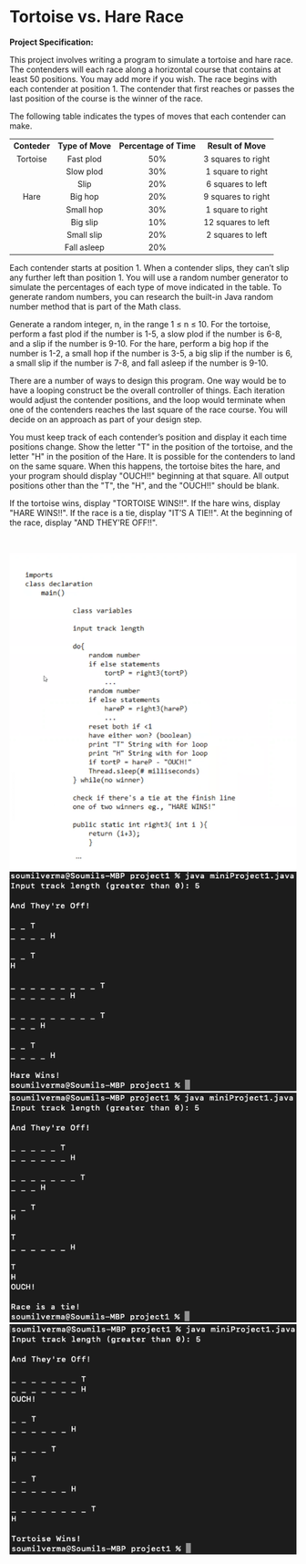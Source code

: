 # Tortoise vs. Hare Race


<p style="font-weight: bold">Project Specification:</p>

<p>This project involves writing a program to simulate a tortoise and hare race. The contenders will each race along a horizontal course that contains at least 50 positions. You may add more if you wish. The race begins with each contender at position 1. The contender that first reaches or passes the last position of the course is the winner of the race.</p>

<p>The following table indicates the types of moves that each contender can make.</p>

<table style="text-align: center">
<tr>
    <th>Conteder</th>
    <th>Type of Move</th>
    <th>Percentage of Time</th>
    <th>Result of Move</th>
  </tr>
  <tr>
    <td>Tortoise</td>
    <td>Fast plod</td>
    <td>50%</td>
    <td>3 squares to right</td>
  </tr>
  <tr>
   <td></td>
   <td>Slow plod</td>
   <td>30%</td>
   <td>1 square to right</td>
  </tr>
  <tr>
   <td></td>
   <td>Slip</td>
   <td>20%</td>
   <td>6 squares to left</td>
  </tr>
  <tr>
   <td>Hare</td>
   <td>Big hop</td>
   <td>20%</td>
   <td>9 squares to right</td>
  </tr>
  <tr>
   <td></td>
   <td>Small hop</td>
   <td>30%</td>
   <td>1 square to right</td>
  </tr>
  <tr>
   <td></td>
   <td>Big slip</td>
   <td>10%</td>
   <td>12 squares to left</td>
  </tr>
  <tr>
   <td></td>
   <td>Small slip</td>
   <td>20%</td>
   <td>2 squares to left</td>
  </tr>
  <tr>
   <td></td>
   <td>Fall asleep</td>
   <td>20%</td>
   <td></td>
  </tr>
</table>

<p>Each contender starts at position 1. When a contender slips, they can’t slip any further left than position 1. You will use a random number generator to simulate the percentages of each type of move indicated in the table. To generate random numbers, you can research the built-in Java random number method that is part of the Math class.</p>

<p>Generate a random integer, n, in the range 1 ≤ n ≤ 10. For the tortoise, perform a fast plod if the number is 1-5, a slow plod if the number is 6-8, and a slip if the number is 9-10. For the hare, perform a big hop if the number is 1-2, a small hop if the number is 3-5, a big slip if the number is 6, a small slip if the number is 7-8, and fall asleep if the number is 9-10.</p>

<p>There are a number of ways to design this program. One way would be to have a looping construct be the overall controller of things. Each iteration would adjust the contender positions, and the loop would terminate when one of the contenders reaches the last square of the race course. You will decide on an approach as part of your design step.</p>

<p>You must keep track of each contender’s position and display it each time positions change. Show the letter "T" in the position of the tortoise, and the letter "H" in the position of the Hare. It is possible for the contenders to land on the same square. When this happens, the tortoise bites the hare, and your program should display "OUCH!!" beginning at that square. All output positions other than the "T", the "H", and the "OUCH!!" should be blank.</p>

<p>If the tortoise wins, display "TORTOISE WINS!!". If the hare wins, display "HARE WINS!!". If the race is a tie, display "IT’S A TIE!!". At the beginning of the race, display "AND THEY’RE OFF!!".</p>

<br>

![Runtime Screenshot](https://github.com/sverma90/Java-Projects/blob/main/Introduction%20To%20Programming%20Using%20Java/Tortoise%20vs.%20Hare%20Race/Pseudocode.png?raw=true "Runtime Screenshot")
![Runtime Screenshot](https://github.com/sverma90/Java-Projects/blob/main/Introduction%20To%20Programming%20Using%20Java/Tortoise%20vs.%20Hare%20Race/Hare_wins_output.png?raw=true "Runtime Screenshot")
![Runtime Screenshot](https://github.com/sverma90/Java-Projects/blob/main/Introduction%20To%20Programming%20Using%20Java/Tortoise%20vs.%20Hare%20Race/Race_is_tie_output.png?raw=true "Runtime Screenshot")
![Runtime Screenshot](https://github.com/sverma90/Java-Projects/blob/main/Introduction%20To%20Programming%20Using%20Java/Tortoise%20vs.%20Hare%20Race/Tortoise_wins_with_ouch_statement.png?raw=true "Runtime Screenshot")
